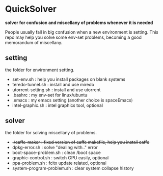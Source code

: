 # QuickSolver
**solver for confusion and miscellany of problems whenever it is needed**

 People usually fall in big confusion when a new environment is setting. This repo may help you solve some env-set problems, becoming a good memorandum of miscellany.
 
 ## setting
the folder for environment setting.
- set-env.sh : help you install packages on blank systems
- teredo-tunnel.sh : install and use miredo 
- utorrent-setting.sh : install and use utorrent
- .bashrc : my env-set for linux/ubuntu
- .emacs : my emacs setting (another choice is spaceEmacs)
- intel-graphic.sh : intel graphics tool, optional
## solver 
the folder for solving miscellany of problems.
- ~~./caffe-maker : fixed version of caffe makefile, help you install caffe~~
- dpkg-error.sh : solve "dealing with.." error
- boot-space-problem.sh : clean /boot space
- graphic-control.sh : switch GPU easily, optional
- ppa-problem.sh : fcitx update related, optional
- system-program-problem.sh : clear system collapse history
